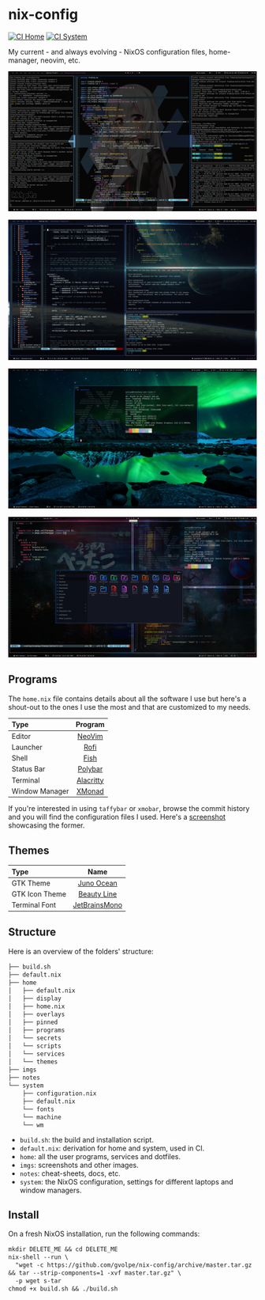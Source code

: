 nix-config
==========

[![CI Home](https://github.com/gvolpe/nix-config/workflows/Home/badge.svg)](https://github.com/gvolpe/nix-config/actions)
[![CI System](https://github.com/gvolpe/nix-config/workflows/NixOS/badge.svg)](https://github.com/gvolpe/nix-config/actions)

My current - and always evolving - NixOS configuration files, home-manager, neovim, etc.

![scala-dev-env](imgs/scala-dev-env.png)

![desktop](imgs/desktop-1.jpg)

![amd](imgs/amd.jpg)

![themes](imgs/theme.jpg)

## Programs

The `home.nix` file contains details about all the software I use but here's a shout-out to the ones I use the most and that are customized to my needs.

| Type           | Program      |
| :------------- | :----------: |
| Editor         | [NeoVim](https://neovim.io/) |
| Launcher       | [Rofi](https://github.com/davatorium/rofi) |
| Shell          | [Fish](https://fishshell.com/) |
| Status Bar     | [Polybar](https://polybar.github.io/) |
| Terminal       | [Alacritty](https://github.com/alacritty/alacritty) |
| Window Manager | [XMonad](https://xmonad.org/) |

If you're interested in using `taffybar` or `xmobar`, browse the commit history and you will find the configuration files I used. Here's a [screenshot](imgs/taffybar.png) showcasing the former.

## Themes

| Type           | Name      |
| :------------- | :----------: |
| GTK Theme      | [Juno Ocean](https://github.com/EliverLara/Juno) |
| GTK Icon Theme | [Beauty Line](https://www.gnome-look.org/p/1425426/) |
| Terminal Font  | [JetBrainsMono](https://www.jetbrains.com/lp/mono/) |

## Structure

Here is an overview of the folders' structure:

```
├── build.sh
├── default.nix
├── home
│   ├── default.nix
│   ├── display
│   ├── home.nix
│   ├── overlays
│   ├── pinned
│   ├── programs
│   └── secrets
│   └── scripts
│   └── services
│   └── themes
├── imgs
├── notes
└── system
    ├── configuration.nix
    ├── default.nix
    └── fonts
    └── machine
    └── wm
```

- `build.sh`: the build and installation script.
- `default.nix`: derivation for home and system, used in CI.
- `home`: all the user programs, services and dotfiles.
- `imgs`: screenshots and other images.
- `notes`: cheat-sheets, docs, etc.
- `system`: the NixOS configuration, settings for different laptops and window managers.

## Install

On a fresh NixOS installation, run the following commands:

```shell
mkdir DELETE_ME && cd DELETE_ME
nix-shell --run \
  "wget -c https://github.com/gvolpe/nix-config/archive/master.tar.gz && tar --strip-components=1 -xvf master.tar.gz" \
  -p wget s-tar
chmod +x build.sh && ./build.sh
```
